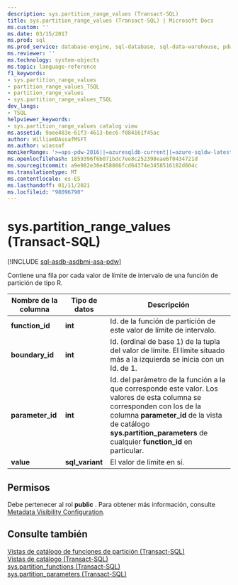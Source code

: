 ```yaml
---
description: sys.partition_range_values (Transact-SQL)
title: sys.partition_range_values (Transact-SQL) | Microsoft Docs
ms.custom: ''
ms.date: 03/15/2017
ms.prod: sql
ms.prod_service: database-engine, sql-database, sql-data-warehouse, pdw
ms.reviewer: ''
ms.technology: system-objects
ms.topic: language-reference
f1_keywords:
- sys.partition_range_values
- partition_range_values_TSQL
- partition_range_values
- sys.partition_range_values_TSQL
dev_langs:
- TSQL
helpviewer_keywords:
- sys.partition_range_values catalog view
ms.assetid: 9aee483e-61f3-4613-bec6-f084161f45ac
author: WilliamDAssafMSFT
ms.author: wiassaf
monikerRange: '>=aps-pdw-2016||=azuresqldb-current||=azure-sqldw-latest||>=sql-server-2016||>=sql-server-linux-2017||=azuresqldb-mi-current'
ms.openlocfilehash: 1859396f6b071bdc7ee8c252398eae6f0434721d
ms.sourcegitcommit: a9e982e30e458866fcd64374e3458516182d604c
ms.translationtype: MT
ms.contentlocale: es-ES
ms.lasthandoff: 01/11/2021
ms.locfileid: "98096790"
---
```

# <a name="syspartition_range_values-transact-sql"></a>sys.partition_range_values (Transact-SQL)
[!INCLUDE [sql-asdb-asdbmi-asa-pdw](../../includes/applies-to-version/sql-asdb-asdbmi-asa-pdw.md)]

  Contiene una fila por cada valor de límite de intervalo de una función de partición de tipo R.  
  
|Nombre de la columna|Tipo de datos|Descripción|  
|-----------------|---------------|-----------------|  
|**function_id**|**int**|Id. de la función de partición de este valor de límite de intervalo.|  
|**boundary_id**|**int**|Id. (ordinal de base 1) de la tupla del valor de límite. El límite situado más a la izquierda se inicia con un Id. de 1.|  
|**parameter_id**|**int**|Id. del parámetro de la función a la que corresponde este valor. Los valores de esta columna se corresponden con los de la columna **parameter_id** de la vista de catálogo **sys.partition_parameters** de cualquier **function_id** en particular.|  
|**value**|**sql_variant**|El valor de límite en sí.|  
  
## <a name="permissions"></a>Permisos  
 Debe pertenecer al rol **public** . Para obtener más información, consulte [Metadata Visibility Configuration](../../relational-databases/security/metadata-visibility-configuration.md).  
  
## <a name="see-also"></a>Consulte también  
 [Vistas de catálogo de funciones de partición &#40;Transact-SQL&#41;](../../relational-databases/system-catalog-views/partition-function-catalog-views-transact-sql.md)   
 [Vistas de catálogo &#40;Transact-SQL&#41;](../../relational-databases/system-catalog-views/catalog-views-transact-sql.md)   
 [sys.partition_functions &#40;Transact-SQL&#41;](../../relational-databases/system-catalog-views/sys-partition-functions-transact-sql.md)   
 [sys.partition_parameters &#40;Transact-SQL&#41;](../../relational-databases/system-catalog-views/sys-partition-parameters-transact-sql.md)  
  
  
